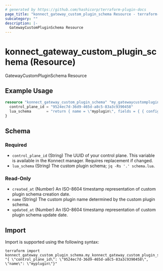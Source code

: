 ```yaml
---
# generated by https://github.com/hashicorp/terraform-plugin-docs
page_title: "konnect_gateway_custom_plugin_schema Resource - terraform-provider-konnect"
subcategory: ""
description: |-
  GatewayCustomPluginSchema Resource
---
```


# konnect_gateway_custom_plugin_schema (Resource)

GatewayCustomPluginSchema Resource

## Example Usage

```terraform
resource "konnect_gateway_custom_plugin_schema" "my_gatewaycustompluginschema" {
  control_plane_id = "9524ec7d-36d9-465d-a8c5-83a3c9390458"
  lua_schema       = "return { name = \"myplugin\", fields = { { config = { type = \"record\", fields = { } } } } }"
}
```

<!-- schema generated by tfplugindocs -->
## Schema

### Required

- `control_plane_id` (String) The UUID of your control plane. This variable is available in the Konnect manager. Requires replacement if changed.
- `lua_schema` (String) The custom plugin schema; `jq -Rs '.' schema.lua`.

### Read-Only

- `created_at` (Number) An ISO-8604 timestamp representation of custom plugin schema creation date.
- `name` (String) The custom plugin name determined by the custom plugin schema.
- `updated_at` (Number) An ISO-8604 timestamp representation of custom plugin schema update date.

## Import

Import is supported using the following syntax:

```shell
terraform import konnect_gateway_custom_plugin_schema.my_konnect_gateway_custom_plugin_schema "{ \"control_plane_id\": \"9524ec7d-36d9-465d-a8c5-83a3c9390458\",  \"name\": \"myplugin\"}"
```
